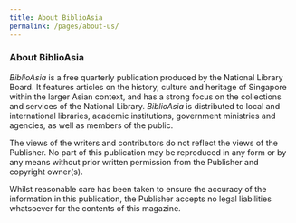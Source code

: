 ```yaml
---
title: About BiblioAsia
permalink: /pages/about-us/
---
```


### **About BiblioAsia**

*BiblioAsia* is a free quarterly publication produced by the National Library Board. It features articles on the history, culture and heritage of Singapore within the larger Asian context, and has a strong focus on the collections and services of the National Library. *BiblioAsia* is distributed to local and international libraries, academic institutions, government ministries and agencies, as well as members of the public.

 

The views of the writers and contributors do not reflect the views of the Publisher. No part of this publication may be reproduced in any form or by any means without prior written permission from the Publisher and copyright owner(s).

Whilst reasonable care has been taken to ensure the accuracy of the information in this publication, the Publisher accepts no legal liabilities whatsoever for the contents of this magazine.

